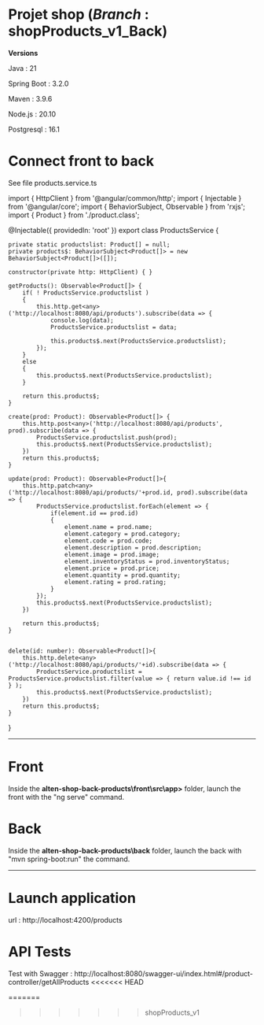 # Projet shop (*Branch* :  shopProducts_v1_Back)

**Versions**

Java : 21

Spring Boot : 3.2.0

Maven : 3.9.6

Node.js : 20.10

Postgresql : 16.1


# Connect front to back
See file products.service.ts

import { HttpClient } from '@angular/common/http';
import { Injectable } from '@angular/core';
import { BehaviorSubject, Observable } from 'rxjs';
import { Product } from './product.class';

@Injectable({
  providedIn: 'root'
})
export class ProductsService {

    private static productslist: Product[] = null;
    private products$: BehaviorSubject<Product[]> = new BehaviorSubject<Product[]>([]);

    constructor(private http: HttpClient) { }

    getProducts(): Observable<Product[]> {
        if( ! ProductsService.productslist )
        {
            this.http.get<any>('http://localhost:8080/api/products').subscribe(data => {
                console.log(data);
                ProductsService.productslist = data;
                
                this.products$.next(ProductsService.productslist);
            });
        }
        else
        {
            this.products$.next(ProductsService.productslist);
        }

        return this.products$;
    }

    create(prod: Product): Observable<Product[]> {
        this.http.post<any>('http://localhost:8080/api/products', prod).subscribe(data => {
            ProductsService.productslist.push(prod);
            this.products$.next(ProductsService.productslist);
        })
        return this.products$;
    }

    update(prod: Product): Observable<Product[]>{
        this.http.patch<any>('http://localhost:8080/api/products/'+prod.id, prod).subscribe(data => {
            ProductsService.productslist.forEach(element => {
                if(element.id == prod.id)
                {
                    element.name = prod.name;
                    element.category = prod.category;
                    element.code = prod.code;
                    element.description = prod.description;
                    element.image = prod.image;
                    element.inventoryStatus = prod.inventoryStatus;
                    element.price = prod.price;
                    element.quantity = prod.quantity;
                    element.rating = prod.rating;
                }
            });
            this.products$.next(ProductsService.productslist);
        })
        
        return this.products$;
    }


    delete(id: number): Observable<Product[]>{
        this.http.delete<any>('http://localhost:8080/api/products/'+id).subscribe(data => {
            ProductsService.productslist = ProductsService.productslist.filter(value => { return value.id !== id } );
            this.products$.next(ProductsService.productslist);
        })
        return this.products$;
    }
}



____________________

# Front 
Inside the **alten-shop-back-products\front\src\app>** folder, launch the front with the "ng serve" command.

# Back
Inside the **alten-shop-back-products\back** folder, launch the back with "mvn spring-boot:run" the command.

________________________

# Launch application
url : http://localhost:4200/products

# API Tests

Test with Swagger : http://localhost:8080/swagger-ui/index.html#/product-controller/getAllProducts
<<<<<<< HEAD



=======
>>>>>>> shopProducts_v1
